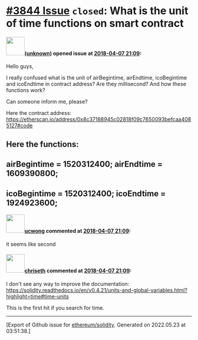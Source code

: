 # [\#3844 Issue](https://github.com/ethereum/solidity/issues/3844) `closed`: What is the unit of time functions on smart contract

#### <img src="(unknown)" width="50">[(unknown)]((unknown)) opened issue at [2018-04-07 21:09](https://github.com/ethereum/solidity/issues/3844):

Hello guys,

I really confused what is the unit of airBegintime, airEndtime, icoBegintime and icoEndtime in contract address? Are they millisecond? And how these functions work?

Can someone inform me, please?

Here the contract address: https://etherscan.io/address/0x8c37188945c02818f09c7650093befcaa4085127#code

Here the functions:
---
airBegintime = 1520312400;
airEndtime = 1609390800;
---
icoBegintime = 1520312400;
icoEndtime = 1924923600;
---

#### <img src="https://avatars.githubusercontent.com/u/22344498?u=47a0929d1480a1fe83fedcbbd39c459e691b48d8&v=4" width="50">[ucwong](https://github.com/ucwong) commented at [2018-04-07 21:09](https://github.com/ethereum/solidity/issues/3844#issuecomment-379543208):

it  seems like second

#### <img src="https://avatars.githubusercontent.com/u/9073706?v=4" width="50">[chriseth](https://github.com/chriseth) commented at [2018-04-07 21:09](https://github.com/ethereum/solidity/issues/3844#issuecomment-379744598):

I don't see any way to improve the documentation: https://solidity.readthedocs.io/en/v0.4.21/units-and-global-variables.html?highlight=time#time-units

This is the first hit if you search for time.


-------------------------------------------------------------------------------



[Export of Github issue for [ethereum/solidity](https://github.com/ethereum/solidity). Generated on 2022.05.23 at 03:51:38.]
